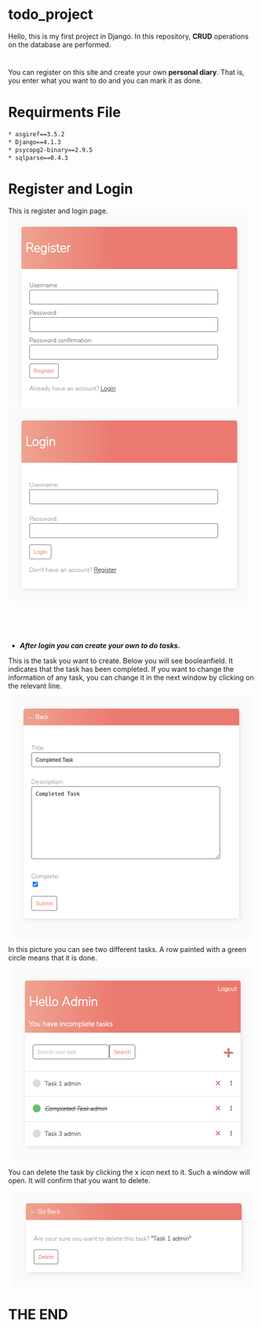 # todo_project
Hello, this is my first project in Django. In this repository, **CRUD** operations on the database are performed.
#
You can register on this site and create your own **personal diary**. That is, you enter what you want to do and you can mark it as done.

# Requirments File

    * asgiref==3.5.2
    * Django==4.1.3
    * psycopg2-binary==2.9.5
    * sqlparse==0.4.3

# Register and Login
This is register and login page.<br>
![alt text](images/readme/register.png) 
![alt text](images/readme/login.png)

<br><br><br>
* ***After login you can create your own to do tasks.***<br/>

This is the task you want to create. Below you will see booleanfield. It indicates that the task has been completed. If you want to change the information of any task, you can change it in the next window by clicking on the relevant line.<br>
<p align="center">
   <img align="center" src="images/readme/completed_task.png">
</p>

In this picture you can see two different tasks. A row painted with a green circle means that it is done.<br>
<p align="center">
   <img align="center" src="images/readme/task_list.png">
</p>

You can delete the task by clicking the x icon next to it. Such a window will open. It will confirm that you want to delete.<br>
<p align="center">
   <img align="center" src="images/readme/delete.png">
</p>

# THE END
